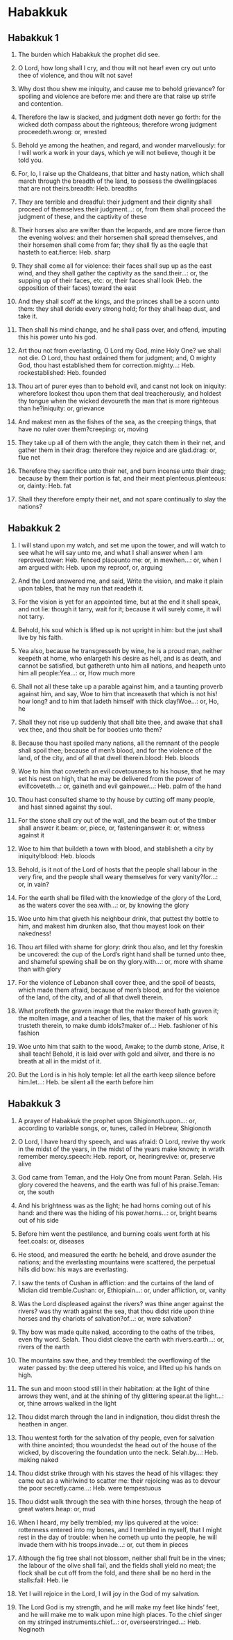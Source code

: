 # Habakkuk

## Habakkuk 1

1. The burden which Habakkuk the prophet did see.

2. O Lord, how long shall I cry, and thou wilt not hear! even cry out unto thee of violence, and thou wilt not save!

3. Why dost thou shew me iniquity, and cause me to behold grievance? for spoiling and violence are before me: and there are that raise up strife and contention.

4. Therefore the law is slacked, and judgment doth never go forth: for the wicked doth compass about the righteous; therefore wrong judgment proceedeth.wrong: or, wrested

5. Behold ye among the heathen, and regard, and wonder marvellously: for I will work a work in your days, which ye will not believe, though it be told you.

6. For, lo, I raise up the Chaldeans, that bitter and hasty nation, which shall march through the breadth of the land, to possess the dwellingplaces that are not theirs.breadth: Heb. breadths

7. They are terrible and dreadful: their judgment and their dignity shall proceed of themselves.their judgment…: or, from them shall proceed the judgment of these, and the captivity of these

8. Their horses also are swifter than the leopards, and are more fierce than the evening wolves: and their horsemen shall spread themselves, and their horsemen shall come from far; they shall fly as the eagle that hasteth to eat.fierce: Heb. sharp

9. They shall come all for violence: their faces shall sup up as the east wind, and they shall gather the captivity as the sand.their…: or, the supping up of their faces, etc: or, their faces shall look (Heb. the opposition of their faces) toward the east

10. And they shall scoff at the kings, and the princes shall be a scorn unto them: they shall deride every strong hold; for they shall heap dust, and take it.

11. Then shall his mind change, and he shall pass over, and offend, imputing this his power unto his god.

12. Art thou not from everlasting, O Lord my God, mine Holy One? we shall not die. O Lord, thou hast ordained them for judgment; and, O mighty God, thou hast established them for correction.mighty…: Heb. rockestablished: Heb. founded

13. Thou art of purer eyes than to behold evil, and canst not look on iniquity: wherefore lookest thou upon them that deal treacherously, and holdest thy tongue when the wicked devoureth the man that is more righteous than he?iniquity: or, grievance

14. And makest men as the fishes of the sea, as the creeping things, that have no ruler over them?creeping: or, moving

15. They take up all of them with the angle, they catch them in their net, and gather them in their drag: therefore they rejoice and are glad.drag: or, flue net

16. Therefore they sacrifice unto their net, and burn incense unto their drag; because by them their portion is fat, and their meat plenteous.plenteous: or, dainty: Heb. fat

17. Shall they therefore empty their net, and not spare continually to slay the nations? 

## Habakkuk 2

1. I will stand upon my watch, and set me upon the tower, and will watch to see what he will say unto me, and what I shall answer when I am reproved.tower: Heb. fenced placeunto me: or, in mewhen…: or, when I am argued with: Heb. upon my reproof, or, arguing

2. And the Lord answered me, and said, Write the vision, and make it plain upon tables, that he may run that readeth it.

3. For the vision is yet for an appointed time, but at the end it shall speak, and not lie: though it tarry, wait for it; because it will surely come, it will not tarry.

4. Behold, his soul which is lifted up is not upright in him: but the just shall live by his faith.

5. Yea also, because he transgresseth by wine, he is a proud man, neither keepeth at home, who enlargeth his desire as hell, and is as death, and cannot be satisfied, but gathereth unto him all nations, and heapeth unto him all people:Yea…: or, How much more

6. Shall not all these take up a parable against him, and a taunting proverb against him, and say, Woe to him that increaseth that which is not his! how long? and to him that ladeth himself with thick clay!Woe…: or, Ho, he

7. Shall they not rise up suddenly that shall bite thee, and awake that shall vex thee, and thou shalt be for booties unto them?

8. Because thou hast spoiled many nations, all the remnant of the people shall spoil thee; because of men’s blood, and for the violence of the land, of the city, and of all that dwell therein.blood: Heb. bloods

9. Woe to him that coveteth an evil covetousness to his house, that he may set his nest on high, that he may be delivered from the power of evil!coveteth…: or, gaineth and evil gainpower…: Heb. palm of the hand

10. Thou hast consulted shame to thy house by cutting off many people, and hast sinned against thy soul.

11. For the stone shall cry out of the wall, and the beam out of the timber shall answer it.beam: or, piece, or, fasteninganswer it: or, witness against it

12. Woe to him that buildeth a town with blood, and stablisheth a city by iniquity!blood: Heb. bloods

13. Behold, is it not of the Lord of hosts that the people shall labour in the very fire, and the people shall weary themselves for very vanity?for…: or, in vain?

14. For the earth shall be filled with the knowledge of the glory of the Lord, as the waters cover the sea.with…: or, by knowing the glory

15. Woe unto him that giveth his neighbour drink, that puttest thy bottle to him, and makest him drunken also, that thou mayest look on their nakedness!

16. Thou art filled with shame for glory: drink thou also, and let thy foreskin be uncovered: the cup of the Lord’s right hand shall be turned unto thee, and shameful spewing shall be on thy glory.with…: or, more with shame than with glory

17. For the violence of Lebanon shall cover thee, and the spoil of beasts, which made them afraid, because of men’s blood, and for the violence of the land, of the city, and of all that dwell therein.

18. What profiteth the graven image that the maker thereof hath graven it; the molten image, and a teacher of lies, that the maker of his work trusteth therein, to make dumb idols?maker of…: Heb. fashioner of his fashion

19. Woe unto him that saith to the wood, Awake; to the dumb stone, Arise, it shall teach! Behold, it is laid over with gold and silver, and there is no breath at all in the midst of it.

20. But the Lord is in his holy temple: let all the earth keep silence before him.let…: Heb. be silent all the earth before him 

## Habakkuk 3

1. A prayer of Habakkuk the prophet upon Shigionoth.upon…: or, according to variable songs, or, tunes, called in Hebrew, Shigionoth

2. O Lord, I have heard thy speech, and was afraid: O Lord, revive thy work in the midst of the years, in the midst of the years make known; in wrath remember mercy.speech: Heb. report, or, hearingrevive: or, preserve alive

3. God came from Teman, and the Holy One from mount Paran. Selah. His glory covered the heavens, and the earth was full of his praise.Teman: or, the south

4. And his brightness was as the light; he had horns coming out of his hand: and there was the hiding of his power.horns…: or, bright beams out of his side

5. Before him went the pestilence, and burning coals went forth at his feet.coals: or, diseases

6. He stood, and measured the earth: he beheld, and drove asunder the nations; and the everlasting mountains were scattered, the perpetual hills did bow: his ways are everlasting.

7. I saw the tents of Cushan in affliction: and the curtains of the land of Midian did tremble.Cushan: or, Ethiopiain…: or, under affliction, or, vanity

8. Was the Lord displeased against the rivers? was thine anger against the rivers? was thy wrath against the sea, that thou didst ride upon thine horses and thy chariots of salvation?of…: or, were salvation?

9. Thy bow was made quite naked, according to the oaths of the tribes, even thy word. Selah. Thou didst cleave the earth with rivers.earth…: or, rivers of the earth

10. The mountains saw thee, and they trembled: the overflowing of the water passed by: the deep uttered his voice, and lifted up his hands on high.

11. The sun and moon stood still in their habitation: at the light of thine arrows they went, and at the shining of thy glittering spear.at the light…: or, thine arrows walked in the light

12. Thou didst march through the land in indignation, thou didst thresh the heathen in anger.

13. Thou wentest forth for the salvation of thy people, even for salvation with thine anointed; thou woundedst the head out of the house of the wicked, by discovering the foundation unto the neck. Selah.by…: Heb. making naked

14. Thou didst strike through with his staves the head of his villages: they came out as a whirlwind to scatter me: their rejoicing was as to devour the poor secretly.came…: Heb. were tempestuous

15. Thou didst walk through the sea with thine horses, through the heap of great waters.heap: or, mud

16. When I heard, my belly trembled; my lips quivered at the voice: rottenness entered into my bones, and I trembled in myself, that I might rest in the day of trouble: when he cometh up unto the people, he will invade them with his troops.invade…: or, cut them in pieces

17. Although the fig tree shall not blossom, neither shall fruit be in the vines; the labour of the olive shall fail, and the fields shall yield no meat; the flock shall be cut off from the fold, and there shall be no herd in the stalls:fail: Heb. lie

18. Yet I will rejoice in the Lord, I will joy in the God of my salvation.

19. The Lord God is my strength, and he will make my feet like hinds’ feet, and he will make me to walk upon mine high places. To the chief singer on my stringed instruments.chief…: or, overseerstringed…: Heb. Neginoth  